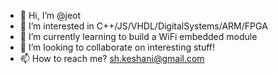 - 👋 Hi, I’m @jeot
- 👀 I’m interested in C++/JS/VHDL/DigitalSystems/ARM/FPGA
- 🌱 I’m currently learning to build a WiFi embedded module
- 💞️ I’m looking to collaborate on interesting stuff!
- 📫 How to reach me? sh.keshani@gmail.com

<!---
jeot/jeot is a ✨ special ✨ repository because its `README.md` (this file) appears on your GitHub profile.
You can click the Preview link to take a look at your changes.
--->
